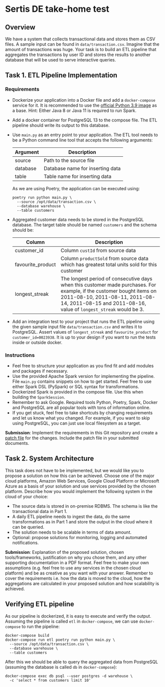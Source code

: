 # Sertis DE take-home test

## Overview

We have a system that collects transactional data and stores them as CSV files. A sample input can be found in `data/transaction.csv`. Imagine that the amount of transactions was huge. Your task is to build an ETL pipeline that aggregates the transactions by user ID and stores the results to another database that will be used to serve interactive queries.

## Task 1. ETL Pipeline Implementation
### Requirements

* Dockerize your application into a Docker file and add a `docker-compose` service for it. It is recommended to use the [official Python 3.9 image](https://hub.docker.com/_/python) as a base. Hint: Either Java 8 or Java 11 is required to run Spark.

* Add a docker container for PostgreSQL 13 to the compose file. The ETL pipeline should write its output to this database.

* Use `main.py` as an entry point to your application. The ETL tool needs to be a Python command line tool that accepts the following arguments:

  | Argument      | Description |
  | ----------- | ----------- |
  | source      | Path to the source file       |
  | database   | Database name for inserting data |
  | table   | Table name for inserting data  |

  As we are using Poetry, the application can be executed using:
  ```shell
  poetry run python main.py \
    --source /opt/data/transaction.csv \
    --database warehouse \
    --table customers
  ```

* Aggregated customer data needs to be stored in the PostgreSQL database. The target table should be named `customers` and the schema should be:

  | Column      | Description |
  | ----------- | ----------- |
  | customer_id      | Column `custId` from source data       |
  | favourite_product   | Column `productSold` from source data which has greatest total units sold for this customer | /
  | longest_streak   | The longest period of consecutive days when this customer made purchases. For example, if the customer bought items on 2011-08-10, 2011-08-11, 2011-08-14, 2011-08-15 and 2011-08-16, value of `longest_streak` would be 3.  |

* Add an integration test to your project that runs the ETL pipeline using the given sample input file `data/transaction.csv` and writes it to PostgreSQL. Assert values of `longest_streak` and `favourite_product` for `customer_id=0023938`. It is up to your design if you want to run the tests inside or outside docker.

### Instructions

* Feel free to structure your application as you find fit and add modules and packages if necessary. 
* Use the provided Apache Spark version for implementing the pipeline. File `main.py` contains snippets on how to get started. Feel free to use either Spark DSL (PySpark) or SQL syntax for transformations.
* Dockerized Spark is provided in the compose file. Use this when building the `SparkSession`.
* Remember to ask Google. Required tools Python, Poetry, Spark, Docker and PostgreSQL are all popular tools with tons of information online.
* If you get stuck, feel free to take shortcuts by changing requirements and let us know what you changed. For example, if you want to skip using PostgreSQL, you can just use local filesystem as a target.

**Submission**: Implement the requirements in this Git repository and create a [patch file](https://git-scm.com/docs/git-format-patch) for the changes. Include the patch file in your submitted documents.

## Task 2. System Architecture

This task does not have to be implemented, but we would like you to propose a solution on how this can be achieved. Choose one of the major cloud platforms, Amazon Web Services, Google Cloud Platform or Microsoft Azure as a basis of your solution and use services provided by the chosen platform. Describe how you would implement the following system in the cloud of your choice:
* The source data is stored in on-premise RDBMS. The schema is like the transactional data in Part 1.
* A daily ETL pipeline needs to ingest the data, do the same transformations as in Part 1 and store the output in the cloud where it can be queried.
* The solution needs to be scalable in terms of data amount.
* Optional: propose solutions for monitoring, logging and automated notifications.

**Submission**: Explanation of the proposed solution, chosen tools/frameworks, justification on why you chose them, and any other supporting documentation in a PDF format. Feel free to make your own assumptions (e.g. feel free to use any services in the chosen cloud platform) and be as creative as you want with your answer. Remember to cover the requirements i.e. how the data is moved to the cloud, how the aggregations are calculated in your proposed solution and how scalability is achieved.

## Verifying ETL pipeline

As our pipeline is dockerized, it is easy to execute and verify the output. Assuming the pipeline is called `etl` in `docker-compose`, we can use `docker-compose` to run the pipeline:
```shell
docker-compose build
docker-compose run etl poetry run python main.py \
  --source /opt/data/transaction.csv \
  --database warehouse \
  --table customers
```
After this we should be able to query the aggregated data from PostgreSQL (assuming the database is called `db` in `docker-compose`):
```shell
docker-compose exec db psql --user postgres -d warehouse \
  -c 'select * from customers limit 10'
```
